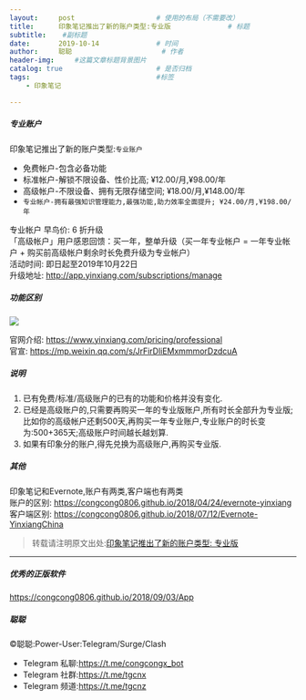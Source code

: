 ```yaml
---
layout:     post                    # 使用的布局（不需要改）
title:      印象笔记推出了新的账户类型:专业版              # 标题 
subtitle:    #副标题
date:       2019-10-14              # 时间
author:     聪聪                      # 作者
header-img:     #这篇文章标题背景图片
catalog: true                       # 是否归档
tags:                               #标签
    - 印象笔记

---
```


##### 专业账户

印象笔记推出了新的账户类型:`专业账户`<br>

* 免费帐户-包含必备功能
* 标准帐户-解锁不限设备、性价比高; ¥12.00/月,¥98.00/年
* 高级帐户-不限设备、拥有无限存储空间; ¥18.00/月,¥148.00/年
* `专业帐户-拥有最强知识管理能力,最强功能,助力效率全面提升; ¥24.00/月,¥198.00/年`

专业帐户 早鸟价: 6 折升级<br>
「高级帐户」用户感恩回馈：买一年，整单升级（买一年专业帐户 = 一年专业帐户 + 购买前高级帐户剩余时长免费升级为专业帐户）<br>
活动时间: 即日起至2019年10月22日<br>
升级地址: <http://app.yinxiang.com/subscriptions/manage>

##### 功能区别
![](http://ww1.sinaimg.cn/large/9b84e6acly1g7z726e4fhj21io1f4dqe.jpg)

官网介绍: <https://www.yinxiang.com/pricing/professional><br>
官宣: <https://mp.weixin.qq.com/s/JrFirDliEMxmmmorDzdcuA>

##### 说明
1. 已有免费/标准/高级账户的已有的功能和价格并没有变化.
2. 已经是高级账户的,只需要再购买一年的专业版账户,所有时长全部升为专业版;比如你的高级帐户还剩500天,再购买一年专业账户,专业账户的时长变为:500+365天;高级账户时间越长越划算.
3. 如果有印象分的账户,得先兑换为高级账户,再购买专业版.

##### 其他
印象笔记和Evernote,账户有两类,客户端也有两类<br>
账户的区别: <https://congcong0806.github.io/2018/04/24/evernote-yinxiang><br>
客户端区别: <https://congcong0806.github.io/2018/07/12/Evernote-YinxiangChina>

> 转载请注明原文出处:[印象笔记推出了新的账户类型: 专业版](https://congcong0806.github.io/2019/10/14/YinxiangProfessional)

- - - -

##### 优秀的正版软件
<https://congcong0806.github.io/2018/09/03/App>

##### 聪聪
&copy;聪聪:Power-User:Telegram/Surge/Clash

* Telegram 私聊:<https://t.me/congcongx_bot>
* Telegram 社群:<https://t.me/tgcnx>
* Telegram 频道:<https://t.me/tgcnz>
